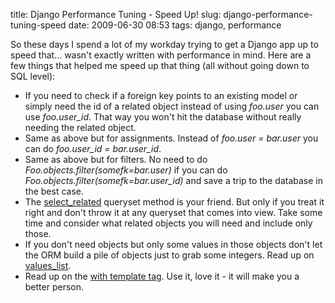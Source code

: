 title: Django Performance Tuning - Speed Up!
slug: django-performance-tuning-speed
date: 2009-06-30 08:53
tags: django, performance

So these days I spend a lot of my workday trying to get a Django app up to speed that... wasn't exactly written with performance in mind. Here are a few things that helped me speed up that thing (all without going down to SQL level):

* If you need to check if a foreign key points to an existing model or simply need the id of a related object instead of using *foo.user* you can use *foo.user_id*. That way you won't hit the database without really needing the related object.
* Same as above but for assignments. Instead of *foo.user = bar.user* you can do *foo.user_id = bar.user_id*.
* Same as above but for filters. No need to do *Foo.objects.filter(somefk=bar.user)* if you can do *Foo.objects.filter(somefk=bar.user_id)* and save a trip to the database in the best case.
* The [select_related](http://docs.djangoproject.com/en/dev/ref/models/querysets/#id4) queryset method is your friend. But only if you treat it right and don't throw it at any queryset that comes into view. Take some time and consider what related objects you will need and include only those.
* If you don't need objects but only some values in those objects don't let the ORM build a pile of objects just to grab some integers. Read up on [values_list](http://docs.djangoproject.com/en/1.0/ref/models/querysets/#values-list-fields).
* Read up on the [with template tag](http://docs.djangoproject.com/en/dev/ref/templates/builtins/#with). Use it, love it - it will make you a better person.
